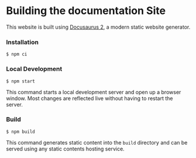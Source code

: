    
# Building the documentation Site

This website is built using [Docusaurus 2](https://v2.docusaurus.io/), a modern static website generator.

### Installation

```
$ npm ci
```

### Local Development

```
$ npm start
```

This command starts a local development server and open up a browser window. Most changes are reflected live without having to restart the server.

### Build

```
$ npm build
```

This command generates static content into the `build` directory and can be served using any static contents hosting service.
